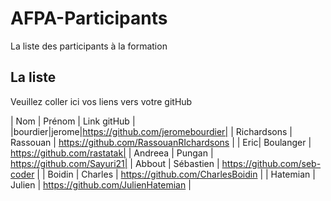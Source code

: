 # AFPA-Participants
La liste des participants à la formation

## La liste 
Veuillez coller ici vos liens vers votre gitHub

| Nom | Prénom | Link gitHub | 
|bourdier|jerome|https://github.com/jeromebourdier| 
| Richardsons | Rassouan | https://github.com/RassouanRIchardsons |
| Eric| Boulanger | https://github.com/rastatak|
| Andreea | Pungan | https://github.com/Sayuri21| 
| Abbout | Sébastien | https://github.com/seb-coder |
| Boidin | Charles | https://github.com/CharlesBoidin |
| Hatemian | Julien | https://github.com/JulienHatemian |


